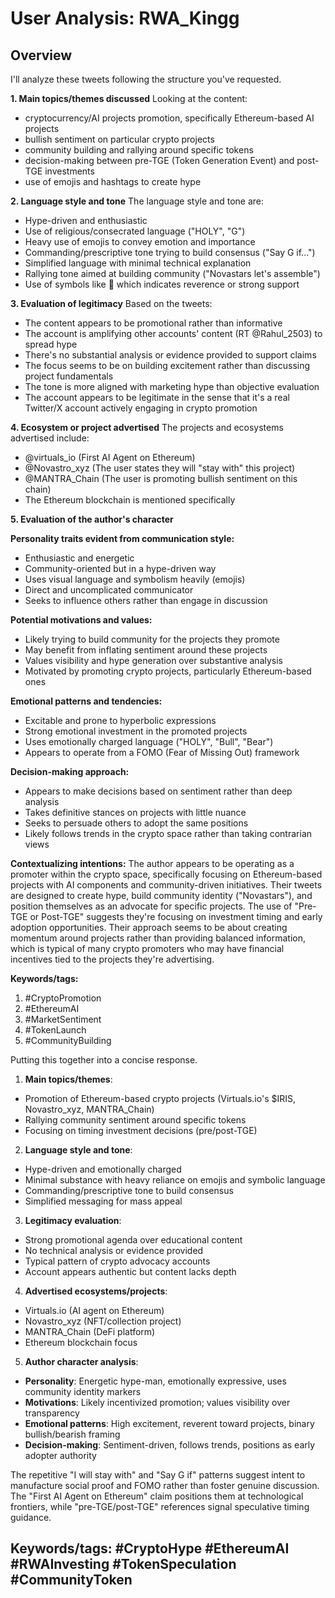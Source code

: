 # User Analysis: RWA_Kingg

## Overview

<think>
I'll analyze these tweets following the structure you've requested.

**1. Main topics/themes discussed**
Looking at the content:
- cryptocurrency/AI projects promotion, specifically Ethereum-based AI projects
- bullish sentiment on particular crypto projects
- community building and rallying around specific tokens
- decision-making between pre-TGE (Token Generation Event) and post-TGE investments
- use of emojis and hashtags to create hype

**2. Language style and tone**
The language style and tone are:
- Hype-driven and enthusiastic
- Use of religious/consecrated language ("HOLY", "G")
- Heavy use of emojis to convey emotion and importance
- Commanding/prescriptive tone trying to build consensus ("Say G if...")
- Simplified language with minimal technical explanation
- Rallying tone aimed at building community ("Novastars let's assemble")
- Use of symbols like 🫡 which indicates reverence or strong support

**3. Evaluation of legitimacy**
Based on the tweets:
- The content appears to be promotional rather than informative
- The account is amplifying other accounts' content (RT @Rahul_2503) to spread hype
- There's no substantial analysis or evidence provided to support claims
- The focus seems to be on building excitement rather than discussing project fundamentals
- The tone is more aligned with marketing hype than objective evaluation
- The account appears to be legitimate in the sense that it's a real Twitter/X account actively engaging in crypto promotion

**4. Ecosystem or project advertised**
The projects and ecosystems advertised include:
- @virtuals_io (First AI Agent on Ethereum)
- @Novastro_xyz (The user states they will "stay with" this project)
- @MANTRA_Chain (The user is promoting bullish sentiment on this chain)
- The Ethereum blockchain is mentioned specifically

**5. Evaluation of the author's character**

**Personality traits evident from communication style:**
- Enthusiastic and energetic
- Community-oriented but in a hype-driven way
- Uses visual language and symbolism heavily (emojis)
- Direct and uncomplicated communicator
- Seeks to influence others rather than engage in discussion

**Potential motivations and values:**
- Likely trying to build community for the projects they promote
- May benefit from inflating sentiment around these projects
- Values visibility and hype generation over substantive analysis
- Motivated by promoting crypto projects, particularly Ethereum-based ones

**Emotional patterns and tendencies:**
- Excitable and prone to hyperbolic expressions
- Strong emotional investment in the promoted projects
- Uses emotionally charged language ("HOLY", "Bull", "Bear")
- Appears to operate from a FOMO (Fear of Missing Out) framework

**Decision-making approach:**
- Appears to make decisions based on sentiment rather than deep analysis
- Takes definitive stances on projects with little nuance
- Seeks to persuade others to adopt the same positions
- Likely follows trends in the crypto space rather than taking contrarian views

**Contextualizing intentions:**
The author appears to be operating as a promoter within the crypto space, specifically focusing on Ethereum-based projects with AI components and community-driven initiatives. Their tweets are designed to create hype, build community identity ("Novastars"), and position themselves as an advocate for specific projects. The use of "Pre-TGE or Post-TGE" suggests they're focusing on investment timing and early adoption opportunities. Their approach seems to be about creating momentum around projects rather than providing balanced information, which is typical of many crypto promoters who may have financial incentives tied to the projects they're advertising.

**Keywords/tags:**
1. #CryptoPromotion
2. #EthereumAI
3. #MarketSentiment
4. #TokenLaunch
5. #CommunityBuilding

Putting this together into a concise response.
</think>

1. **Main topics/themes**: 
- Promotion of Ethereum-based crypto projects (Virtuals.io's $IRIS, Novastro_xyz, MANTRA_Chain)
- Rallying community sentiment around specific tokens
- Focusing on timing investment decisions (pre/post-TGE)

2. **Language style and tone**: 
- Hype-driven and emotionally charged
- Minimal substance with heavy reliance on emojis and symbolic language
- Commanding/prescriptive tone to build consensus
- Simplified messaging for mass appeal

3. **Legitimacy evaluation**: 
- Strong promotional agenda over educational content
- No technical analysis or evidence provided
- Typical pattern of crypto advocacy accounts
- Account appears authentic but content lacks depth

4. **Advertised ecosystems/projects**: 
- Virtuals.io (AI agent on Ethereum)
- Novastro_xyz (NFT/collection project)
- MANTRA_Chain (DeFi platform)
- Ethereum blockchain focus

5. **Author character analysis**: 
- **Personality**: Energetic hype-man, emotionally expressive, uses community identity markers
- **Motivations**: Likely incentivized promotion; values visibility over transparency
- **Emotional patterns**: High excitement, reverent toward projects, binary bullish/bearish framing
- **Decision-making**: Sentiment-driven, follows trends, positions as early adopter authority

The repetitive "I will stay with" and "Say G if" patterns suggest intent to manufacture social proof and FOMO rather than foster genuine discussion. The "First AI Agent on Ethereum" claim positions them at technological frontiers, while "pre-TGE/post-TGE" references signal speculative timing guidance.

**Keywords/tags**: #CryptoHype #EthereumAI #RWAInvesting #TokenSpeculation #CommunityToken
---
